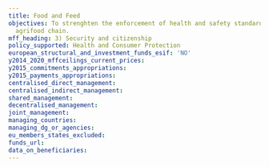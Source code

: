 ```yaml
---
title: Food and Feed
objectives: To strenghten the enforcement of health and safety standards for the whole
  agrifood chain.
mff_heading: 3) Security and citizenship
policy_supported: Health and Consumer Protection
european_structural_and_investment_funds_esif: 'NO'
y2014_2020_mffceilings_current_prices: 
y2015_commitments_appropriations: 
y2015_payments_appropriations: 
centralised_direct_management: 
centralised_indirect_management: 
shared_management: 
decentralised_management: 
joint_management: 
managing_countries: 
managing_dg_or_agencies: 
eu_members_states_excluded: 
funds_url: 
data_on_beneficiaries: 
---
```

